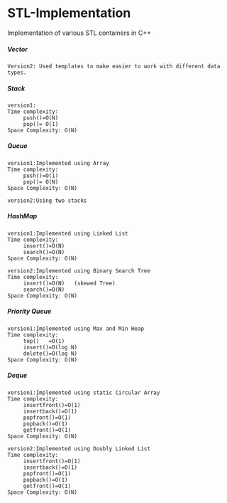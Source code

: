 # STL-Implementation

Implementation of various STL containers in C++

##### Vector
```
Version2: Used templates to make easier to work with different data types.
```
##### Stack
```
version1:
Time complexity:
     push()=O(N)
     pop()= O(1)
Space Complexity: O(N)
```
##### Queue
```
version1:Implemented using Array
Time complexity:
     push()=O(1)
     pop()= O(N)
Space Complexity: O(N)

version2:Using two stacks
```
##### HashMap
```
version1:Implemented using Linked List
Time complexity:
     insert()=O(N)
     search()=O(N)
Space Complexity: O(N)

version2:Implemented using Binary Search Tree
Time complexity:
     insert()=O(N)   (skewed Tree)
     search()=O(N)
Space Complexity: O(N)
```
##### Priority Queue
```
version1:Implemented using Max and Min Heap
Time complexity:
     top()   =O(1)
     insert()=O(log N)
     delete()=O(log N)
Space Complexity: O(N)
```
##### Deque
```
version1:Implemented using static Circular Array
Time complexity:
     insertfront()=O(1)
     insertback()=O(1)
     popfront()=O(1)
     popback()=O(1)
     getfront()=O(1)
Space Complexity: O(N)

version2:Implemented using Doubly Linked List
Time complexity:
     insertfront()=O(1)
     insertback()=O(1)
     popfront()=O(1)
     popback()=O(1)
     getfront()=O(1)
Space Complexity: O(N)
```